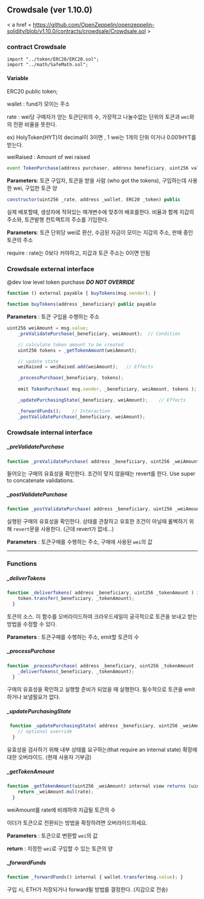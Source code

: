 

## Crowdsale (ver 1.10.0)

< a href = https://github.com/OpenZeppelin/openzeppelin-solidity/blob/v1.10.0/contracts/crowdsale/Crowdsale.sol >

### contract Crowdsale

````
import "../token/ERC20/ERC20.sol";
import "../math/SafeMath.sol";
````



#### Variable

ERC20 public token;

wallet : fund가 모이는 주소

rate : wei당 구매자가 얻는  토큰단위의 수, 가장작고 나눌수없는 단위의 토큰과 `wei`와의 전환 비율을 뜻한다.

ex) HolyToken(HYT)의 decimal이 3이면 , 1 wei는 1개의 단위 이거나 0.001HYT를 받는다.

weiRaised : Amount of wei raised 



```javascript
event TokenPurchase(address purchaser, address beneficiary, uint256 value, uint256 amount)
```

**Parameters**: 토큰 구입자,  토큰을 받을 사람 (who got the tokens), 구입하는데 사용한 wei, 구입한 토큰 양



```javascript
constructor(uint256 _rate, address _wallet, ERC20 _token) public
```

실제 배포할때, 생성자에 적혀있는 매개변수에 맞추어 배포를한다. 비율과 함께 지갑의 주소와, 토큰발행 컨트랙트의 주소를 기입한다.

**Parameters**: 토큰 단위당 wei로 환산, 수금된 자금이 모이는 지갑의 주소, 판매 중인 토큰의 주소

require : rate는 0보다 커야하고, 지갑과 토큰 주소는 0이면 안됨



### Crowdsale external interface 

@dev low level token purchase ***DO NOT OVERRIDE*** 

````javascript
function () external payable { buyTokens(msg.sender); }
````

````javascript
function buyTokens(address _beneficiary) public payable
````

**Parameters** : 토큰 구입을 수행하는 주소

````javascript
uint256 weiAmount = msg.value;
    _preValidatePurchase(_beneficiary, weiAmount);	// Condition

    // calculate token amount to be created
    uint256 tokens = _getTokenAmount(weiAmount);

    // update state
    weiRaised = weiRaised.add(weiAmount);	// Effects

    _processPurchase(_beneficiary, tokens);
    
    emit TokenPurchase( msg.sender, _beneficiary, weiAmount, tokens );

    _updatePurchasingState(_beneficiary, weiAmount);	// Effects

    _forwardFunds();	// Interaction
    _postValidatePurchase(_beneficiary, weiAmount);
````





### Crowdsale internal interface



##### _preValidatePurchase

````javascript
function _preValidatePurchase( address _beneficiary, uint256 _weiAmount ) internal
````

들어오는 구매의 유효성을 확인한다. 조건이 맞지 않을때는 revert를 한다. Use super to concatenate validations.



##### _postValidatePurchase

````javascript
function _postValidatePurchase( address _beneficiary, uint256 _weiAmount ) internal
````

실행된 구매의 유효성을 확인한다. 상태를 관찰하고 유효한 조건이 아닐때 롤벡하기 위해 `revert`문을 사용한다. (근데 revert가 없네...)

**Parameters** : 토큰구매를 수행하는 주소, 구매에 사용된 `wei`의 값



------



### Functions



##### _deliverTokens

````javascript
function _deliverTokens( address _beneficiary, uint256 _tokenAmount ) internal {
	token.transfer(_beneficiary, _tokenAmount); 
  }
````

토큰의 소스. 이 함수를 오버라이드하여 크라우드세일이 궁극적으로 토큰을 보내고 받는 방법을 수정할 수 있다.

**Parameters** : 토큰구매를 수행하는 주소, emit할 토큰의 수



##### _processPurchase 

````javascript
function _processPurchase( address _beneficiary, uint256 _tokenAmount ) internal {
    _deliverTokens(_beneficiary, _tokenAmount);
  }
````

구매의 유효성을 확인하고 실행할 준비가 되었을 때 실행한다. 필수적으로 토큰을 emit하거나 보낼필요가 없다.



##### _updatePurchasingState

````javascript
 function _updatePurchasingState( address _beneficiary, uint256 _weiAmount ) internal {
    // optional override
  }
````

유효성을 검사하기 위해 내부 상태를 요구하는(that require an internal state) 확장에 대한 오버라이드. (현재 사용자 기부금)



##### _getTokenAmount 

````javascript
function _getTokenAmount(uint256 _weiAmount) internal view returns (uint256) {
    return _weiAmount.mul(rate);
  }
````

weiAmount를 rate에 비례하여 지급될 토큰의 수

이더가 토큰으로 전환되는 방법을 확장하려면 오버라이드하세요.

**Parameters** : 토큰으로 변환할 `wei`의 값

**return** : 지정한 `wei`로 구입할 수 있는 토큰의 양



##### _forwardFunds 

````javascript
function _forwardFunds() internal { wallet.transfer(msg.value); }
````

구입 시, ETH가 저장되거나 forward될 방법를 결정한다. (지갑으로 전송)

